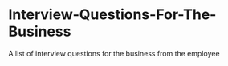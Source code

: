 # Interview-Questions-For-The-Business
A list of interview questions for the business from the employee
